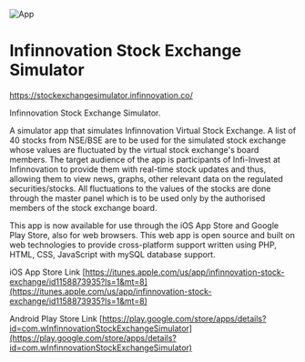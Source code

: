 ![App](https://swghosh.github.io/images/infisesweb.png)
# Infinnovation Stock Exchange Simulator

https://stockexchangesimulator.infinnovation.co/

Infinnovation Stock Exchange Simulator.

A simulator app that simulates Infinnovation Virtual Stock Exchange.
A list of 40 stocks from NSE/BSE are to be used for the simulated stock exchange whose values are fluctuated by the virtual stock exchange's board members. The target audience of the app is participants of Infi-Invest at Infinnovation to provide them with real-time stock updates and thus, allowing them to view news, graphs, other relevant data on the regulated securities/stocks. All fluctuations to the values of the stocks are done through the master panel which is to be used only by the authorised members of the stock exchange board.

This app is now available for use through the iOS App Store and Google Play Store, also for web browsers.
This web app is open source and built on web technologies to provide cross-platform support written using PHP, HTML, CSS, JavaScript with mySQL database support.

iOS App Store Link
[https://itunes.apple.com/us/app/infinnovation-stock-exchange/id1158873935?ls=1&mt=8](https://itunes.apple.com/us/app/infinnovation-stock-exchange/id1158873935?ls=1&mt=8)  

Android Play Store Link
[https://play.google.com/store/apps/details?id=com.wInfinnovationStockExchangeSimulator](https://play.google.com/store/apps/details?id=com.wInfinnovationStockExchangeSimulator)
